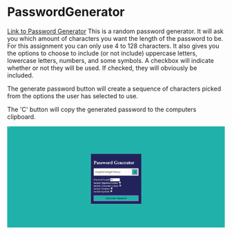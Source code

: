 # PasswordGenerator
[Link to Password Generator](https://16sfisher.github.io/PasswordGenerator/)
This is a random password generator. It will ask you which amount of characters you want the length of the password to be. For this assignment you can only use 4 to 128 characters. It also gives you the options to choose to include (or not include) uppercase letters, lowercase letters, numbers, and some symbols. A checkbox will indicate whether or not they will be used. If checked, they will obviously be included.

The generate password button will create a sequence of characters picked from the options the user has selected to use.

The 'C' button will copy the generated password to the computers clipboard.

![alt text](https://github.com/16sfisher/PasswordGenerator/blob/master/screenshot_passwordgenerator.png)